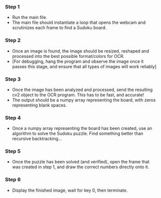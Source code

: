 ### Step 1
- Run the main file.
- The main file should instantiate a loop that opens the webcam and scrutinizes each frame to find a Sudoku board.

### Step 2
- Once an image is found, the image should be resized, reshaped and processed into the best possible format/colors for OCR.
- [For debugging, hang the program and observe the image once it passes this stage, and ensure that all types of images will work reliably]

### Step 3
- Once the image has been analyzed and processed, send the resulting cv2 object to the OCR program. This has to be fast, and accurate!
- The output should be a numpy array representing the board, with zeros representing blank spaces.

### Step 4
- Once a numpy array representing the board has been created, use an algorithm to solve the Sudoku puzzle. Find something better than recursive backtracking...

### Step 5
- Once the puzzle has been solved (and verified), open the frame that was created in step 1, and draw the correct numbers directly onto it.

### Step 6
- Display the finished image, wait for key 0, then terminate.